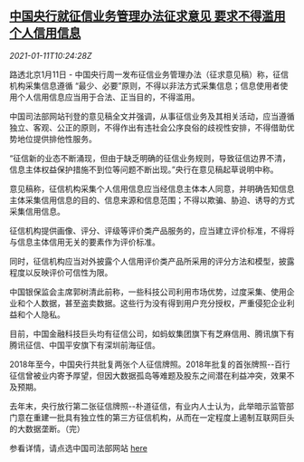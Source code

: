 <!--1610362450000-->
[中国央行就征信业务管理办法征求意见 要求不得滥用个人信用信息](https://cn.reuters.com/article/china-cen-individual-credit-data-0111-idCNKBS29G0ZL)
------

<div><i>2021-01-11T10:24:28Z</i></div><p>路透北京1月11日 - 中国央行周一发布征信业务管理办法（征求意见稿）称，征信机构采集信息遵循 “最少、必要”原则，不得以非法方式采集信息；信息使用者使用个人信用信息应当用于合法、正当目的，不得滥用。</p><p>中国司法部网站刊登的意见稿全文并强调，从事征信业务及其相关活动，应当遵循独立、客观、公正的原则，不得作出有违社会公序良俗的歧视性安排，不得借助优势地位提供排他性服务。</p><p>“征信新的业态不断涌现，但由于缺乏明确的征信业务规则，导致征信边界不清，信息主体权益保护措施不到位等问题不断出现。”央行在意见稿起草说明中称。</p><p>意见稿称，征信机构采集个人信用信息应当经信息主体本人同意，并明确告知信息主体采集信用信息的目的、信息来源和信息范围；不得以欺骗、胁迫、诱导的方式采集信用信息。</p><p>征信机构提供画像、评分、评级等评价类产品服务的，应当建立评价标准，不得将与信息主体信用无关的要素作为评价标准。</p><p>同时，征信机构应当对外披露个人信用评价类产品所采用的评分方法和模型，披露程度以反映评价可信性为限。</p><p>中国银保监会主席郭树清此前称，一些科技公司利用市场优势，过度采集、使用企业和个人数据，甚至盗卖数据。这些行为没有得到用户充分授权，严重侵犯企业利益和个人隐私。</p><p>目前，中国金融科技巨头均有征信公司，如蚂蚁集团旗下有芝麻信用、腾讯旗下有腾讯征信、中国平安旗下有深圳前海征信。</p><p>2018年至今，中国央行共批复两张个人征信牌照。2018年批复的首张牌照--百行征信曾被业内寄予厚望，但因大数据孤岛等难题及股东之间潜在利益冲突，效果不及预期。</p><p>去年末，央行放行第二张征信牌照--朴道征信，有业内人士认为，此举暗示监管部门意在重建一批具有独立性的第三方征信机构，从而在一定程度上遏制互联网巨头的大数据垄断。（完）</p><p>参看详情，请点选中国司法部网站 <a href="http://www.moj.gov.cn/news/content/2021-01/11/zlk_3264282.html">here</a></p>
